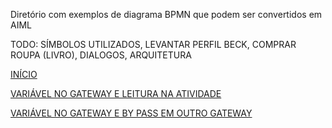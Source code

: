 
Diretório com exemplos de diagrama BPMN que podem ser convertidos em AIML

TODO: SÍMBOLOS UTILIZADOS, LEVANTAR PERFIL BECK, COMPRAR ROUPA (LIVRO), DIALOGOS, ARQUITETURA

[INÍCIO](https://github.com/giseldo/chatbot_ari_bpmn_to_aiml/tree/master/exemplos/inicio)

[VARIÁVEL NO GATEWAY E LEITURA NA ATIVIDADE](https://github.com/giseldo/chatbot_ari_bpmn_to_aiml/tree/master/exemplos/variavel)

[VARIÁVEL NO GATEWAY E BY PASS EM OUTRO GATEWAY](https://github.com/giseldo/chatbot_ari_bpmn_to_aiml/tree/master/exemplos/variavel_gateway)
